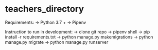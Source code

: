 # teachers_directory

Requirements:
-> Python 3.7 +
-> Pipenv


Instruction to run in development:
-> clone git repo 
-> pipenv shell
-> pip install -r requirements.txt
-> python manage.py makemigrations
-> python manage.py migrate
-> python manage.py runserver
